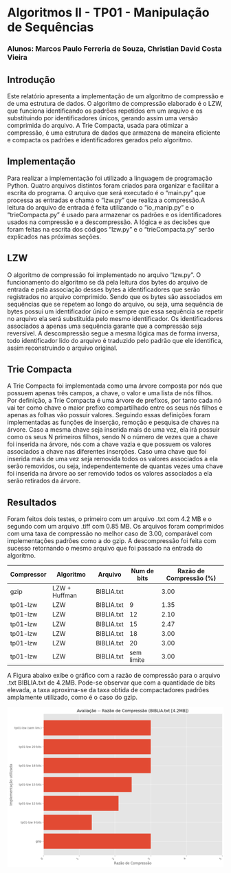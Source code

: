 # Algoritmos II - TP01 - Manipulação de Sequências

### **Alunos:** Marcos Paulo Ferreria de Souza, Christian David Costa Vieira

## Introdução

Este relatório apresenta a implementação de um algoritmo de compressão e de uma estrutura de dados. O algoritmo de compressão elaborado é o LZW, que funciona identificando os padrões repetidos em um arquivo e os substituindo por identificadores únicos, gerando assim uma versão comprimida do arquivo. A Trie Compacta, usada para otimizar a compressão, é uma estrutura de dados que armazena de maneira eficiente e compacta os padrões e identificadores gerados pelo algoritmo.

## Implementação

Para realizar a implementação foi utilizado a linguagem de programação Python. Quatro arquivos distintos foram criados para organizar e facilitar a escrita do programa. O arquivo que será executado é o “main.py” que processa as entradas e chama o “lzw.py” que realiza a compressão.A leitura do arquivo de entrada é feita utilizando o “io_manip.py” e o “trieCompacta.py” é usado para armazenar os padrões e os identificadores usados na compressão e a descompressão. A lógica e as decisões que foram feitas na escrita dos códigos “lzw.py” e o “trieCompacta.py” serão explicados nas próximas seções.

## LZW

O algoritmo de compressão foi implementado no arquivo “lzw.py”. O funcionamento do algoritmo se dá pela leitura dos bytes do arquivo de entrada e pela associação desses bytes a identificadores que serão registrados no arquivo comprimido. Sendo que os bytes são associados em sequências que se repetem ao longo do arquivo, ou seja, uma sequência de bytes possui um identificador único e sempre que essa sequência se repetir no arquivo ela será substituída pelo mesmo identificador. Os identificadores associados a apenas uma sequência garante que a compressão seja reversível. A descompressão segue a mesma lógica mas de forma inversa, todo identificador lido do arquivo é traduzido pelo padrão que ele identifica, assim reconstruindo o arquivo original.

## Trie Compacta

A Trie Compacta foi implementada como uma árvore composta por nós que possuem apenas três campos, a chave, o valor e uma lista de nós filhos. Por definição, a Trie Compacta é uma árvore de prefixos, por tanto cada nó vai ter como chave o maior prefixo compartilhado entre os seus nós filhos e apenas as folhas vão possuir valores. Seguindo essas definições foram implementadas as funções de inserção, remoção e pesquisa de chaves na árvore. Caso a mesma chave seja inserida mais de uma vez, ela irá possuir como os seus N primeiros filhos, sendo N o número de vezes que a chave foi inserida na árvore, nós com a chave vazia e que possuem os valores associados a chave nas diferentes inserções. Caso uma chave que foi inserida mais de uma vez seja removida todos os valores associados a ela serão removidos, ou seja, independentemente de quantas vezes uma chave foi inserida na árvore ao ser removido todos os valores associados a ela serão retirados da árvore.

## Resultados

Foram feitos dois testes, o primeiro com um arquivo .txt com 4.2 MB e o segundo com um arquivo .tiff com 0.85 MB. Os arquivos foram comprimidos com uma taxa de compressão no melhor caso de 3.00, comparável com implementações padrões como a do gzip. A descompressão foi feita com sucesso retornando o mesmo arquivo que foi passado na entrada do algoritmo.

| Compressor | Algoritmo        | Arquivo        | Num de bits  | Razão de Compressão (%) | 
| ---------- | ---------------- | -------------- | ------------ | ----------------------- | 
| gzip       | LZW + Huffman    | BIBLIA.txt     |              |  3.00                   | 
| tp01-lzw   | LZW              | BIBLIA.txt     | 9            |  1.35                   | 
| tp01-lzw   | LZW              | BIBLIA.txt     | 12           |  2.10                   | 
| tp01-lzw   | LZW              | BIBLIA.txt     | 15           |  2.47                   | 
| tp01-lzw   | LZW              | BIBLIA.txt     | 18           |  3.00                   |
| tp01-lzw   | LZW              | BIBLIA.txt     | 20           |  3.00                   |
| tp01-lzw   | LZW              | BIBLIA.txt     | sem limite   |  3.00                   |

A Figura abaixo exibe o gráfico com a razão de compressão para o arquivo .txt BIBLIA.txt de 4.2MB. Pode-se observar que com a quantidade de bits elevada, a taxa aproxima-se da taxa obtida de compactadores padrões amplamente utilizado, como é o caso do gzip.


<img title="Razão de Compressão" src="/doc/razao-de-compressao-biblia.png">